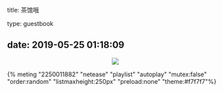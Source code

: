 title: 茶馆哦

type: guestbook

date: 2019-05-25 01:18:09
---
<div align="center"> 
<img src="https://timgsa.baidu.com/timg?image&quality=80&size=b9999_10000&sec=1558956326532&di=82cc9907fc903cfb978a35206986d3f6&imgtype=0&src=http%3A%2F%2Fimg.mp.itc.cn%2Fupload%2F20160809%2F31283a3e2d7f411492d3fb27297180ec_th.jpg" />
</div>

[//]: #(aplay音频播放https://github.com/MoePlayer/hexo-tag-aplayer)
{% meting "2250011882" "netease" "playlist" "autoplay" "mutex:false" "order:random" "listmaxheight:250px" "preload:none"  "theme:#f7f7f7"%}

